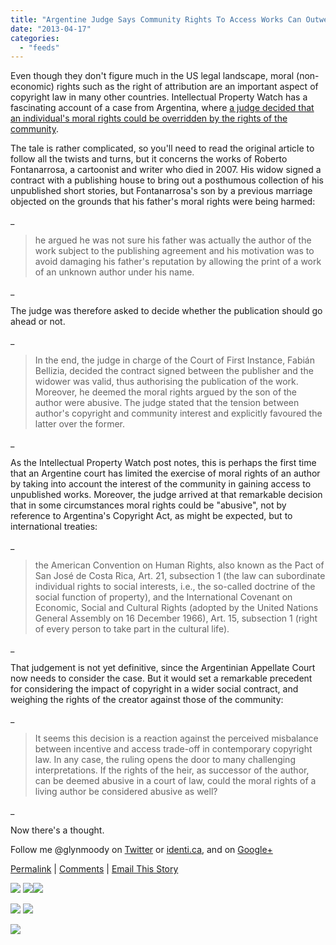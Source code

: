 ```yaml
---
title: "Argentine Judge Says Community Rights To Access Works Can Outweigh Creator's Moral Rights"
date: "2013-04-17"
categories: 
  - "feeds"
---
```


Even though they don't figure much in the US legal landscape, moral (non-economic) rights such as the right of attribution are an important aspect of copyright law in many other countries. Intellectual Property Watch has a fascinating account of a case from Argentina, where [a judge decided that an individual's moral rights could be overridden by the rights of the community](http://www.ip-watch.org/2013/04/11/community-right-to-access-unpublished-works-trumps-moral-rights-of-heir-argentine-court-says/).

The tale is rather complicated, so you'll need to read the original article to follow all the twists and turns, but it concerns the works of Roberto Fontanarrosa, a cartoonist and writer who died in 2007. His widow signed a contract with a publishing house to bring out a posthumous collection of his unpublished short stories, but Fontanarrosa's son by a previous marriage objected on the grounds that his father's moral rights were being harmed:

_

> he argued he was not sure his father was actually the author of the work subject to the publishing agreement and his motivation was to avoid damaging his father's reputation by allowing the print of a work of an unknown author under his name.

_

The judge was therefore asked to decide whether the publication should go ahead or not.

_

> In the end, the judge in charge of the Court of First Instance, Fabián Bellizia, decided the contract signed between the publisher and the widower was valid, thus authorising the publication of the work. Moreover, he deemed the moral rights argued by the son of the author were abusive. The judge stated that the tension between author's copyright and community interest and explicitly favoured the latter over the former.

_

As the Intellectual Property Watch post notes, this is perhaps the first time that an Argentine court has limited the exercise of moral rights of an author by taking into account the interest of the community in gaining access to unpublished works. Moreover, the judge arrived at that remarkable decision that in some circumstances moral rights could be "abusive", not by reference to Argentina's Copyright Act, as might be expected, but to international treaties:

_

> the American Convention on Human Rights, also known as the Pact of San José de Costa Rica, Art. 21, subsection 1 (the law can subordinate individual rights to social interests, i.e., the so-called doctrine of the social function of property), and the International Covenant on Economic, Social and Cultural Rights (adopted by the United Nations General Assembly on 16 December 1966), Art. 15, subsection 1 (right of every person to take part in the cultural life).

_

That judgement is not yet definitive, since the Argentinian Appellate Court now needs to consider the case. But it would set a remarkable precedent for considering the impact of copyright in a wider social contract, and weighing the rights of the creator against those of the community:

_

> It seems this decision is a reaction against the perceived misbalance between incentive and access trade-off in contemporary copyright law. In any case, the ruling opens the door to many challenging interpretations. If the rights of the heir, as successor of the author, can be deemed abusive in a court of law, could the moral rights of a living author be considered abusive as well?

_

Now there's a thought.

Follow me @glynmoody on [Twitter](http://twitter.com/glynmoody) or [identi.ca](http://identi.ca/glynmoody), and on [Google+](https://plus.google.com/100647702320088380533)

  
  
[Permalink](http://www.techdirt.com/articles/20130416/07593622724/argentine-judge-says-community-rights-to-access-works-can-outweigh-creators-moral-rights.shtml) | [Comments](http://www.techdirt.com/articles/20130416/07593622724/argentine-judge-says-community-rights-to-access-works-can-outweigh-creators-moral-rights.shtml#comments) | [Email This Story](http://www.techdirt.com/articles/20130416/07593622724/argentine-judge-says-community-rights-to-access-works-can-outweigh-creators-moral-rights.shtml?op=sharethis)  
  
  
[![](http://ads.pheedo.com/img.phdo?s=2503134f727201db70fcf62bb31f94bd&p=1)](http://ads.pheedo.com/click.phdo?s=2503134f727201db70fcf62bb31f94bd&p=1) ![](http://tags.bluekai.com/site/5148)![](http://insight.adsrvr.org/track/evnt/?ct=0:8pyu3gz&adv=wouzn4v&fmt=3)

[![](http://feeds.feedburner.com/~ff/techdirt/feed?i=XcI-6cMasD4:5gspJHiRv1s:D7DqB2pKExk)](http://feeds.feedburner.com/~ff/techdirt/feed?a=XcI-6cMasD4:5gspJHiRv1s:D7DqB2pKExk) [![](http://feeds.feedburner.com/~ff/techdirt/feed?d=c-S6u7MTCTE)](http://feeds.feedburner.com/~ff/techdirt/feed?a=XcI-6cMasD4:5gspJHiRv1s:c-S6u7MTCTE)

![](http://feeds.feedburner.com/~r/techdirt/feed/~4/XcI-6cMasD4)
